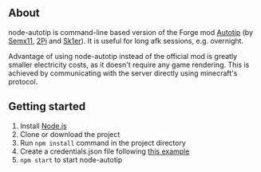 ## About

node-autotip is command-line based version of the Forge mod [Autotip](https://github.com/Semx11/Autotip) (by [Semx11](https://hypixel.net/members/semx11.20123), [2Pi](https://hypixel.net/members/2pi.22108) and [Sk1er](https://hypixel.net/members/sk1er.199731)).
It is useful for long afk sessions, e.g. overnight.

Advantage of using node-autotip instead of the official mod is greatly smaller electricity costs, as it doesn't require any game rendering. This is achieved by communicating with the server directly using minecraft's protocol.

## Getting started

1. Install [Node.js](https://nodejs.org/en/)
2. Clone or download the project
3. Run `npm install` command in the project directory
4. Create a credentials.json file following [this example](https://github.com/builder-247/node-autotip/blob/master/credentials.example.json)
5. `npm start`   to start node-autotip


